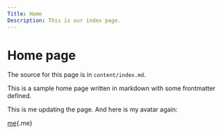 ```yaml
---
Title: Home
Description: This is our index page.
---
```


Home page
==========================

The source for this page is in `content/index.md`.

This is a sample home page written in markdown with some frontmatter defined.

This is me updating the page. And here is my avatar again: 

[me](%assets_url%/img/avatar2_256x256.png){.me}